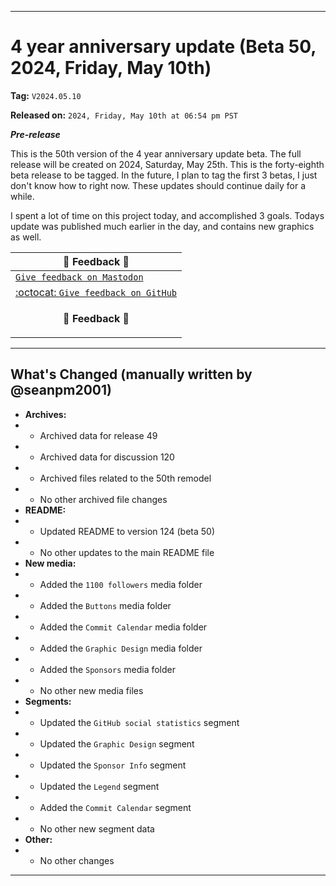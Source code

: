 
***

# 4 year anniversary update (Beta 50, 2024, Friday, May 10th)

**Tag:** `V2024.05.10`

**Released on:** `2024, Friday, May 10th at 06:54 pm PST`

***Pre-release***

This is the 50th version of the 4 year anniversary update beta. The full release will be created on 2024, Saturday, May 25th. This is the forty-eighth beta release to be tagged. In the future, I plan to tag the first 3 betas, I just don't know how to right now. These updates should continue daily for a while.

I spent a lot of time on this project today, and accomplished 3 goals. Todays update was published much earlier in the day, and contains new graphics as well.

| 📣️ Feedback 💬️ |
|---|
| [`Give feedback on Mastodon`](https://techhub.social/deck/@seanpm2001/112237731368032617) |
| [:octocat: `Give feedback on GitHub`](https://github.com/seanpm2001/seanpm2001/discussions/121/) |
| <p align="center"><b>💬️ Feedback 📣️</b></p> |

---

## What's Changed (manually written by @seanpm2001)

- **Archives:**
- - Archived data for release 49
- - Archived data for discussion 120
- - Archived files related to the 50th remodel <!-- This number should be 1 higher than the release data 2 lines above, and should match the README beta version) !-->
- - No other archived file changes
- **README:**
- - Updated README to version 124 (beta 50)
- - No other updates to the main README file
- **New media:**
- - Added the `1100 followers` media folder
- - Added the `Buttons` media folder
- - Added the `Commit Calendar` media folder
- - Added the `Graphic Design` media folder
- - Added the `Sponsors` media folder
- - No other new media files
- **Segments:**
- - Updated the `GitHub social statistics` segment
- - Updated the `Graphic Design` segment
- - Updated the `Sponsor Info` segment
- - Updated the `Legend` segment
- - Added the `Commit Calendar` segment
- - No other new segment data
- **Other:**
- - No other changes

***
